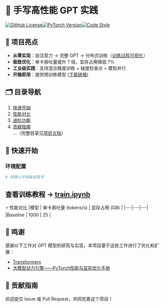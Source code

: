 # 🚀 手写高性能 GPT 实践

[![GitHub License](https://img.shields.io/badge/license-MIT-blue.svg)](https://github.com/your-repo/high-performance-gpt/blob/main/LICENSE)[![PyTorch Version](https://img.shields.io/badge/PyTorch-2.0+-red.svg)](https://pytorch.org/)[![Code Style](https://img.shields.io/badge/code%20style-black-000000.svg)](https://github.com/psf/black)


## 📌 项目亮点
- ​**从零实现**：自注意力 → 完整 GPT → 分布式训练（[训练过程可视化](docs/training_curve.gif)）
- ​**极致优化**：单卡吞吐量提升 ? 倍，显存占用降低 ?%
- ​**工业级实践**：支持混合精度训练 + 梯度检查点 + 模型并行
- ​**开箱即用**：提供预训练模型 ([下载链接](https://example.com/pretrained_models))

## 🗂️ 目录导航
1. [快速开始](#🚀-快速开始)
2. [性能对比](#⚡-性能对比)  
3. [进阶功能](#🔧-进阶功能)
4. [贡献指南](#🤝-贡献指南)  
...（完整目录见[项目文档](docs/README.md)）

## 🚀 快速开始
### 环境配置
```bash
# 待确认环境最低需求
```
## 查看训练教程 → [train.ipynb](examples/train.ipynb)
⚡ 性能对比
|模型 | 单卡吞吐量 (tokens/s) | 显存占用 (GB) |
|---|---|---|
|Baseline | 1000 | 25 |

## 🌟 鸣谢
感谢以下工作对 GPT 模型的研究与实现，本项目基于这些工作进行了优化和扩展：
- [Transformers](https://github.com/huggingface/transformers)
- [大模型动力引擎——PyTorch性能与显存优化手册](http://www.tup.tsinghua.edu.cn/booksCenter/book_10581501.html#)

## 🤝 贡献指南
欢迎提交 Issue 或 Pull Request，共同完善这个项目！